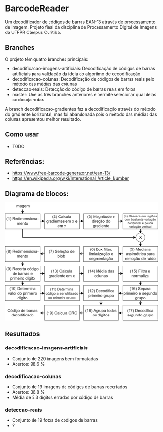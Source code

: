 # BarcodeReader

Um decodificador de códigos de barras EAN-13 através de processamento de imagem.
Projeto final da disciplina de Processamento Digital de Imagens da UTFPR Câmpus Curitiba.

## Branches
O projeto têm quatro branches principais:
* decodificacao-imagens-artificiais: Decodificação de códigos de barras artificiais para validação da ideia do algoritmo de decodificação
* decodificacao-colunas: Decodificação de códigos de barras reais pelo método das médias das colunas
* deteccao-reais: Detecção do código de barras reais em fotos
* master: Une as três branches anteriores e permite selecionar qual delas se deseja rodar.

A branch decodificacao-gradientes faz a decodificação através do método do gradiente horizontal, mas foi abandonada pois o método das médias das colunas apresentou melhor resultado.

## Como usar
* TODO

## Referências:
* https://www.free-barcode-generator.net/ean-13/
* https://en.wikipedia.org/wiki/International_Article_Number

## Diagrama de blocos:
![digrama de blocos](https://raw.githubusercontent.com/fabiocrestani/BarcodeReader/master/docs/DiagramaDeBlocosNivel1-ProjetoPDI-BarCodeReader.png "")

## Resultados

### decodificacao-imagens-artificiais
* Conjunto de 220 imagens bem formatadas
* Acertos: 98.6 %

### decodificacao-colunas
* Conjunto de 19 imagens de códigos de barras recortados
* Acertos: 36.8 %
* Média de 5.3 dígitos errados por código de barras

### deteccao-reais
* Conjunto de 19 fotos de códigos de barras
* ?
